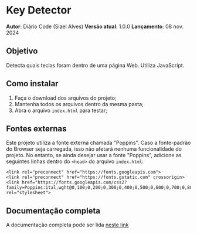 # Key Detector

**Autor**: Diário Code (Siael Alves)
**Versão atual**: 1.0.0
**Lançamento**: 08 nov. 2024

## Objetivo

Detecta quais teclas foram dentro de uma página Web. Utiliza JavaScript.

## Como instalar

1. Faça o download dos arquivos do projeto;
2. Mantenha todos os arquivos dentro da mesma pasta;
3. Abra o arquivo ``index.html`` para testar;

## Fontes externas

Este projeto utiliza a fonte externa chamada "Poppins". Caso a fonte-padrão do Browser seja carregada, isso não afetará nenhuma funcionalidade do projeto. No entanto, se ainda desejar usar a fonte "Poppins", adicione as seguintes linhas dentro do ``<head>`` do arquivo ``index.html``:

```
<link rel="preconnect" href="https://fonts.googleapis.com">
<link rel="preconnect" href="https://fonts.gstatic.com" crossorigin>
<link href="https://fonts.googleapis.com/css2?family=Poppins:ital,wght@0,100;0,200;0,300;0,400;0,500;0,600;0,700;0,800;0,900;1,100;1,200;1,300;1,400;1,500;1,600;1,700;1,800;1,900&display=swap" rel="stylesheet">
```

## Documentação completa

A documentação completa pode ser lida [neste link](https://siaelalves.notion.site/Key-Detector-138dd690501080ce9135de5a0d62aba0?pvs=4)

